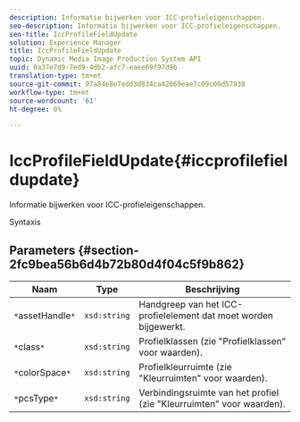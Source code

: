 ```yaml
---
description: Informatie bijwerken voor ICC-profieleigenschappen.
seo-description: Informatie bijwerken voor ICC-profieleigenschappen.
seo-title: IccProfileFieldUpdate
solution: Experience Manager
title: IccProfileFieldUpdate
topic: Dynamic Media Image Production System API
uuid: 0a37e7d9-7ed9-4db2-afc7-eaee69f97d9b
translation-type: tm+mt
source-git-commit: 97a84e8e7edd3d834ca42069eae7c09c00d57938
workflow-type: tm+mt
source-wordcount: '61'
ht-degree: 0%

---
```



# IccProfileFieldUpdate{#iccprofilefieldupdate}

Informatie bijwerken voor ICC-profieleigenschappen.

Syntaxis

## Parameters {#section-2fc9bea56b6d4b72b80d4f04c5f9b862}

| Naam | Type | Beschrijving |
|---|---|---|
| `*`assetHandle`*` | `xsd:string` | Handgreep van het ICC-profielelement dat moet worden bijgewerkt. |
| `*`class`*` | `xsd:string` | Profielklassen (zie &quot;Profielklassen&quot; voor waarden). |
| `*`colorSpace`*` | `xsd:string` | Profielkleurruimte (zie &quot;Kleurruimten&quot; voor waarden). |
| `*`pcsType`*` | `xsd:string` | Verbindingsruimte van het profiel (zie &quot;Kleurruimten&quot; voor waarden). |


